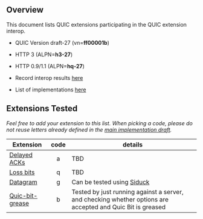 ## Overview

This document lists QUIC extensions participating in the QUIC extension interop.

* QUIC Version draft-27 (vn=**ff00001b**)

* HTTP 3 (ALPN=**h3-27**)

* HTTP 0.9/1.1 (ALPN=**hq-27**)

* Record interop results [here](https://docs.google.com/spreadsheets/d/1Ygbit9UySHLMBT8FNgIIqRt2PVo1J9HLJ-yIpfjE374)

* List of implementations [here](https://github.com/quicwg/base-drafts/wiki/Implementations)

## Extensions Tested

_Feel free to add your extension to this list.  When picking a code, please do not reuse letters already defined in the [main implementation draft](16th-Implementation-Draft)._

|Extension | code | details  |
|--------------------|:---:|------------------------|
|[Delayed ACKs](https://tools.ietf.org/html/draft-iyengar-quic-delayed-ack) | a | TBD |
|[Loss bits](https://tools.ietf.org/html/draft-ferrieuxhamchaoui-quic-lossbits) | q | TBD |
|[Datagram](https://tools.ietf.org/html/draft-pauly-quic-datagram-05) | g | Can be tested using [Siduck](https://datatracker.ietf.org/doc/draft-pardue-quic-siduck/)
|[Quic-bit-grease](https://https://tools.ietf.org/html/draft-thomson-quic-bit-grease-00) | b | Tested by just running against a server, and checking whether options are accepted and Quic Bit is greased |